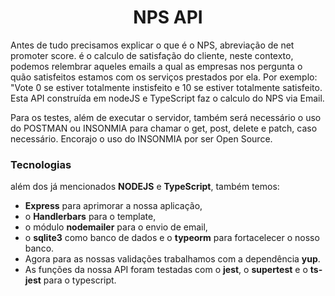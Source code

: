 <h1 align="center"> NPS API </h1>

Antes de tudo precisamos explicar o que é o NPS, abreviação de net promoter score. é o calculo de satisfação do cliente, neste contexto, podemos relembrar aqueles emails a qual as empresas nos pergunta o quão satisfeitos estamos com os serviços prestados por ela. Por exemplo: "Vote 0 se estiver totalmente instisfeito e 10 se estiver totalmente satisfeito. Esta API construída em nodeJS e TypeScript faz o calculo do NPS via Email.

Para os testes, além de executar o servidor, também será necessário o uso do POSTMAN ou INSONMIA para chamar o get, post, delete e patch, caso necessário. Encorajo o uso do INSONMIA por ser Open Source. 

### Tecnologias 

além dos já mencionados <strong>NODEJS</strong> e <strong>TypeScript</strong>, também temos:  

* <strong>Express</strong> para aprimorar a nossa aplicação, 
* o <strong>Handlerbars</strong> para o template, 
* o módulo <strong>nodemailer</strong> para o envio de email, 
* o <strong>sqlite3</strong> como banco de dados e o <strong>typeorm</strong> para fortacelecer o nosso banco. 
* Agora para as nossas validações trabalhamos com a dependência <strong>yup</strong>. 
* As funções da nossa API foram testadas com o <strong>jest</strong>, o <strong>supertest</strong> e o <strong>ts-jest</strong> para o typescript.



